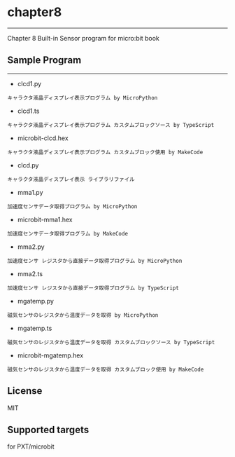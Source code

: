 # chapter8
---
Chapter 8 Built-in Sensor program for micro:bit book

## Sample Program
---
* clcd1.py
```
キャラクタ液晶ディスプレイ表示プログラム by MicroPython
```
* clcd1.ts
```
キャラクタ液晶ディスプレイ表示プログラム カスタムブロックソース by TypeScript
```
*  microbit-clcd.hex
```
キャラクタ液晶ディスプレイ表示プログラム カスタムブロック使用 by MakeCode
```
* clcd.py
```
キャラクタ液晶ディスプレイ表示 ライブラリファイル
```
* mma1.py
```
加速度センサデータ取得プログラム by MicroPython
```
* microbit-mma1.hex
```
加速度センサデータ取得プログラム by MakeCode
```
*  mma2.py
```
加速度センサ レジスタから直接データ取得プログラム by MicroPython
```
* mma2.ts
```
加速度センサ レジスタから直接データ取得プログラム by TypeScript
```
* mgatemp.py
```
磁気センサのレジスタから温度データを取得 by MicroPython
```
* mgatemp.ts
```
磁気センサのレジスタから温度データを取得 カスタムブロックソース by TypeScript
```
* microbit-mgatemp.hex
```
磁気センサのレジスタから温度データを取得 カスタムブロック使用 by MakeCode
```
## License
MIT

## Supported targets

for PXT/microbit
